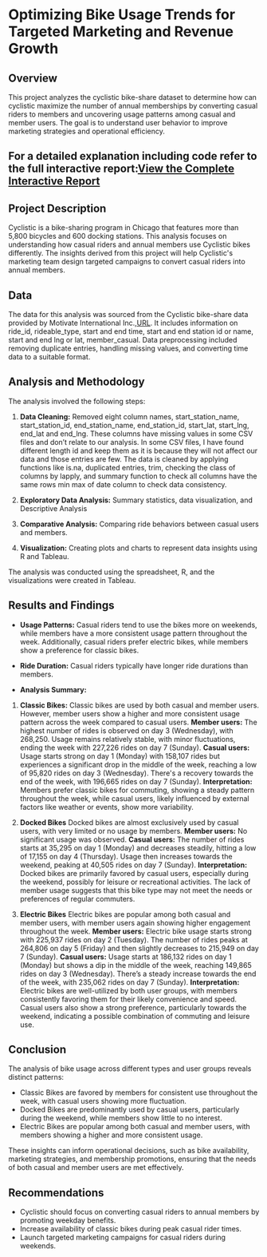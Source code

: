 # Optimizing Bike Usage Trends for Targeted Marketing and Revenue Growth
## Overview
This project analyzes the cyclistic bike-share dataset to determine how can cyclistic maximize the number of annual memberships  by converting casual riders to members and uncovering usage patterns among casual and member users. The goal is to understand user behavior to improve marketing strategies and operational efficiency.

## **For a detailed explanation including code refer to the full interactive report:[View the Complete Interactive Report](Cyclistic-Bikeshare-Analysis.pdf)**

## Project Description
Cyclistic is a bike-sharing program in Chicago that features more than 5,800 bicycles and 600 docking stations. This analysis focuses on understanding how casual riders and annual members use Cyclistic bikes differently. The insights derived from this project will help Cyclistic's marketing team design targeted campaigns to convert casual riders into annual members.

## Data
The data for this analysis was sourced from the Cyclistic bike-share data provided by Motivate International Inc.,[URL](https://divvy-tripdata.s3.amazonaws.com/index.html). It includes information on ride_id, rideable_type, start and end time, start and end station id or name, start and end lng or lat, member_casual. Data preprocessing included removing duplicate entries, handling missing values, and converting time data to a suitable format.

## Analysis and Methodology

The analysis involved the following steps:

1. **Data Cleaning:** Removed eight column names, start_station_name, start_station_id, end_station_name, end_station_id, start_lat, start_lng, end_lat and end_lng. These columns have missing values in some CSV files and don’t relate to our analysis.
In some CSV files, I have found different length id and keep them as it is because they will not affect our data and those entries are few.
The data is cleaned by applying functions like is.na, duplicated entries, trim, checking the class of columns by lapply, and summary function to check all columns have the same rows min max of date column to check data consistency.

2. **Exploratory Data Analysis:** Summary statistics, data visualization, and Descriptive Analysis
3. **Comparative Analysis:** Comparing ride behaviors between casual users and members.
4. **Visualization:** Creating plots and charts to represent data insights using R and Tableau.

The analysis was conducted using the spreadsheet, R, and the visualizations were created in Tableau.

## Results and Findings

- **Usage Patterns:** Casual riders tend to use the bikes more on weekends, while members have a more consistent usage pattern throughout the week. Additionally, casual riders prefer electric bikes, while members show a preference for classic bikes.
- **Ride Duration:** Casual riders typically have longer ride durations than members.

- **Analysis Summary:**
1. **Classic Bikes:** Classic bikes are used by both casual and member users. However, member users show a higher and more consistent usage pattern across the week compared to casual users.
**Member users:**
   The highest number of rides is observed on day 3 (Wednesday), with 268,250.
   Usage remains relatively stable, with minor fluctuations, ending the week with 227,226 rides on day 7 (Sunday).
**Casual users:**
   Usage starts strong on day 1 (Monday) with 158,107 rides but experiences a significant drop in the middle of the week, reaching a low of 95,820 rides on day 3 (Wednesday).
   There's a recovery towards the end of the week, with 196,665 rides on day 7 (Sunday).
**Interpretation:** Members prefer classic bikes for commuting, showing a steady pattern throughout the week, while casual users, likely influenced by external factors like weather or events, show more variability.

2. **Docked Bikes** Docked bikes are almost exclusively used by casual users, with very limited or no usage by members.
**Member users:**
   No significant usage was observed.
**Casual users:**
   The number of rides starts at 35,295 on day 1 (Monday) and decreases steadily, hitting a low of 17,155 on day 4 (Thursday).
   Usage then increases towards the weekend, peaking at 40,505 rides on day 7 (Sunday).
**Interpretation:** Docked bikes are primarily favored by casual users, especially during the weekend, possibly for leisure or recreational activities. The lack of member usage suggests that this bike type may not meet the needs or preferences of regular commuters.

3. **Electric Bikes** Electric bikes are popular among both casual and member users, with member users again showing higher engagement throughout the week.
**Member users:**
   Electric bike usage starts strong with 225,937 rides on day 2 (Tuesday).
   The number of rides peaks at 264,806 on day 5 (Friday) and then slightly decreases to 215,949 on day 7 (Sunday).
**Casual users:**
   Usage starts at 186,132 rides on day 1 (Monday) but shows a dip in the middle of the week, reaching 149,865 rides on day 3 (Wednesday).
   There’s a steady increase towards the end of the week, with 235,062 rides on day 7 (Sunday).
**Interpretation:** Electric bikes are well-utilized by both user groups, with members consistently favoring them for their likely convenience and speed. Casual users also show a strong preference, particularly towards the weekend, indicating a possible combination of commuting and leisure use.

## Conclusion
The analysis of bike usage across different types and user groups reveals distinct patterns:
- Classic Bikes are favored by members for consistent use throughout the week, with casual users showing more fluctuation.
- Docked Bikes are predominantly used by casual users, particularly during the weekend, while members show little to no interest.
- Electric Bikes are popular among both casual and member users, with members showing a higher and more consistent usage.

These insights can inform operational decisions, such as bike availability, marketing strategies, and membership promotions, ensuring that the needs of both casual and member users are met effectively.

## Recommendations
- Cyclistic should focus on converting casual riders to annual members by promoting weekday benefits.
- Increase availability of classic bikes during peak casual rider times.
- Launch targeted marketing campaigns for casual riders during weekends.

